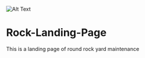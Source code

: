 ![Alt Text](file:///C:/Users/Host/Desktop/rock1.png)

# Rock-Landing-Page
This is a landing page of round rock yard maintenance
